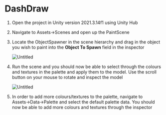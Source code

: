# DashDraw
1. Open the project in Unity version 2021.3.14f1 using Unity Hub
2. Navigate to Assets→Scenes and open up the PaintScene
3. Locate the ObjectSpawner in the scene hierarchy and drag in the object you wish to paint into the ******************Object To Spawn****************** field in the inspector
    
    ![Untitled](https://s3-us-west-2.amazonaws.com/secure.notion-static.com/fe5df695-0148-4d6d-8b87-feb0be20b1a0/Untitled.png)
    
4. Run the scene and you should now be able to select through the colours and textures in the palette and apply them to the model. Use the scroll button on your mouse to rotate and inspect the model
    
    ![Untitled](https://s3-us-west-2.amazonaws.com/secure.notion-static.com/f5947744-d70e-4c0e-814b-781266bfd093/Untitled.png)
    
5. In order to add more colours/textures to the palette, navigate to Assets→Data→Palette and select the default palette data. You should now be able to add more colours and textures through the inspector
